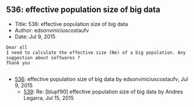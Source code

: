 ## 536: effective population size of big data

- Title: 536: effective population size of big data
- Author: edsonviniciuscostaufv
- Date: Jul 9, 2015

```
Dear all
I need to calculate the effective size (Ne) of a big population. Any suggestion about softwares ?
Thank you
 
```

- [536](0536.md): effective population size of big data by edsonviniciuscostaufv, Jul 9, 2015
    - [539](0539.md): Re: [blupf90] effective population size of big data by Andres Legarra, Jul 15, 2015
